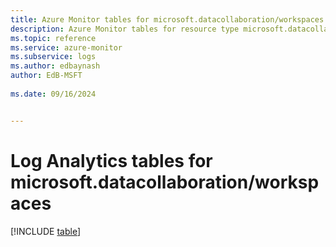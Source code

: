 ```yaml
---
title: Azure Monitor tables for microsoft.datacollaboration/workspaces
description: Azure Monitor tables for resource type microsoft.datacollaboration/workspaces
ms.topic: reference
ms.service: azure-monitor
ms.subservice: logs
ms.author: edbaynash
author: EdB-MSFT
   
ms.date: 09/16/2024


---
```


# Log Analytics tables for microsoft.datacollaboration/workspaces  

[!INCLUDE [table](~/reusable-content/ce-skilling/azure/includes/azure-monitor/reference/tables/microsoft-datacollaboration_workspaces-include.md)]


